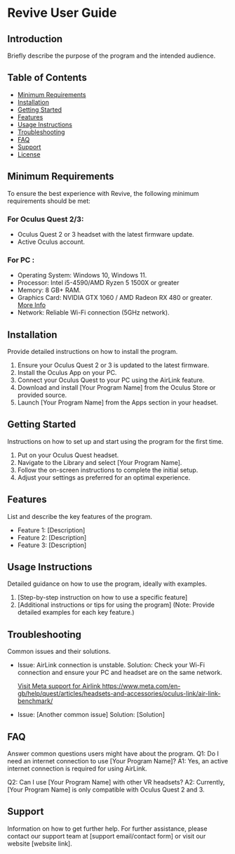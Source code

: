 # Revive User Guide

## Introduction
Briefly describe the purpose of the program and the intended audience.

## Table of Contents
- [Minimum Requirements](#minimum-requirements)
- [Installation](#installation)
- [Getting Started](#getting-started)
- [Features](#features)
- [Usage Instructions](#usage-instructions)
- [Troubleshooting](#troubleshooting)
- [FAQ](#faq)
- [Support](#support)
- [License](#license)


## Minimum Requirements
To ensure the best experience with Revive, the following minimum requirements should be met:

### For Oculus Quest 2/3:
- Oculus Quest 2 or 3 headset with the latest firmware update.
- Active Oculus account.

### For PC :
- Operating System: Windows 10, Windows 11.
- Processor: Intel i5-4590/AMD Ryzen 5 1500X or greater
- Memory: 8 GB+ RAM.
- Graphics Card: NVIDIA GTX 1060 / AMD Radeon RX 480 or greater. [More Info](https://www.meta.com/en-gb/help/quest/articles/headsets-and-accessories/oculus-link/meta-quest-link-compatibility/)
- Network: Reliable Wi-Fi connection (5GHz network).

  

## Installation
Provide detailed instructions on how to install the program.

1. Ensure your Oculus Quest 2 or 3 is updated to the latest firmware.
2. Install the Oculus App on your PC.
3. Connect your Oculus Quest to your PC using the AirLink feature.
4. Download and install [Your Program Name] from the Oculus Store or provided source.
5. Launch [Your Program Name] from the Apps section in your headset.

## Getting Started
Instructions on how to set up and start using the program for the first time.
1. Put on your Oculus Quest headset.
2. Navigate to the Library and select [Your Program Name].
3. Follow the on-screen instructions to complete the initial setup.
4. Adjust your settings as preferred for an optimal experience.

## Features
List and describe the key features of the program.
- Feature 1: [Description]
- Feature 2: [Description]
- Feature 3: [Description]

## Usage Instructions
Detailed guidance on how to use the program, ideally with examples.
1. [Step-by-step instruction on how to use a specific feature]
2. [Additional instructions or tips for using the program]
(Note: Provide detailed examples for each key feature.)

## Troubleshooting
Common issues and their solutions.
- Issue: AirLink connection is unstable.
  Solution: Check your Wi-Fi connection and ensure your PC and headset are on the same network.

  [Visit Meta support for Airlink ](https://www.meta.com/en-gb/help/quest/articles/headsets-and-accessories/oculus-link/connect-with-air-link/)
https://www.meta.com/en-gb/help/quest/articles/headsets-and-accessories/oculus-link/air-link-benchmark/
  
  
- Issue: [Another common issue]
  Solution: [Solution]

## FAQ
Answer common questions users might have about the program.
Q1: Do I need an internet connection to use [Your Program Name]?
A1: Yes, an active internet connection is required for using AirLink.

Q2: Can I use [Your Program Name] with other VR headsets?
A2: Currently, [Your Program Name] is only compatible with Oculus Quest 2 and 3.

## Support
Information on how to get further help.
For further assistance, please contact our support team at [support email/contact form] or visit our website [website link].
